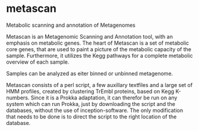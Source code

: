 # metascan
Metabolic scanning and annotation of Metagenomes

Metascan is an Metagenomic Scanning and Annotation tool, with an emphasis on metabolic genes.
The heart of Metascan is a set of metabolic core genes, that are used to paint a picture of the metabolic capacity of the sample.
Furthermore, it utilizes the Kegg pathways for a complete metabolic overview of each sample.

Samples can be analyzed as eiter binned or unbinned metagenome.

Metascan consists of a perl script, a few auxillary textfiles and a large set of HMM profiles, created by clustering TrEmbl proteins, based on Kegg K-numbers.
Since it is a Prokka adaptation, it can therefor be run on any system which can run Prokka, just by downloading the script and the databases, without the use of inception-software. The only modification that needs to be done is to direct the script to the right location of the database.

